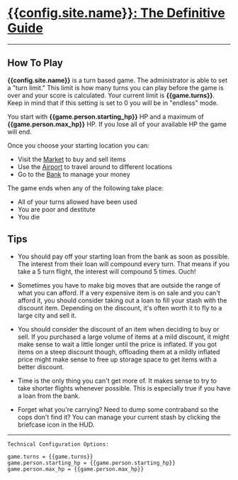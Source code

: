 # [{{config.site.name}}: The Definitive Guide](/manual)

---

## How To Play
__{{config.site.name}}__ is a turn based game. The administrator is able to set a "turn limit." This limit is how many turns you can play before the game is over and your score is calculated.  Your current limit is __{{game.turns}}__.  Keep in mind that if this setting is set to 0 you will be in "endless" mode.

You start with __{{game.person.starting_hp}}__ HP and a maximum of __{{game.person.max_hp}}__ HP.  If you lose all of your available HP the game will end.

Once you choose your starting location you can:

- Visit the [Market](/manual/market) to buy and sell items
- Use the [Airport](/manual/airport) to travel around to different locations
- Go to the [Bank](/manual/bank) to manage your money

The game ends when any of the following take place:

- All of your turns allowed have been used
- You are poor and destitute
- You die

## Tips

- You should pay off your starting loan from the bank as soon as possible.  The interest from their loan will compound every turn.  That means if you take a 5 turn flight, the interest will compound 5 times.  Ouch!

- Sometimes you have to make big moves that are outside the range of what you can afford.  If a very expensive item is on sale and you can't afford it, you should consider taking out a loan to fill your stash with the discount item.  Depending on the discount, it's often worth it to fly to a large city and sell it.

- You should consider the discount of an item when deciding to buy or sell.  If you purchased a large volume of items at a mild discount, it might make sense to wait a little longer until the price is inflated.  If you got items on a steep discount though, offloading them at a mildly inflated price might make sense to free up storage space to get items with a better discount.

- Time is the only thing you can't get more of.  It makes sense to try to take shorter flights whenever possible.  This is especially true if you have a loan from the bank.

- Forget what you're carrying?  Need to dump some contraband so the cops don't find it?  You can manage your current stash by clicking the briefcase icon in the HUD.
---

```
Technical Configuration Options:

game.turns = {{game.turns}}
game.person.starting_hp = {{game.person.starting_hp}}
game.person.max_hp = {{game.person.max_hp}}
```
